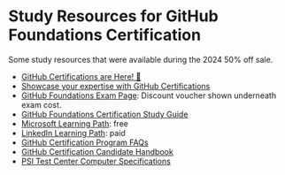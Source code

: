 # Study Resources for GitHub Foundations Certification

Some study resources that were available during the 2024 50% off sale.

- [GitHub Certifications are Here! 🚀](https://github.com/orgs/community/discussions/102697)
- [Showcase your expertise with GitHub Certifications](https://docs.github.com/en/get-started/showcase-your-expertise-with-github-certifications)
- [GitHub Foundations Exam Page](https://examregistration.github.com/exam/GHF): Discount voucher shown underneath exam cost.
- [GitHub Foundations Certification Study Guide](https://assets.ctfassets.net/wfutmusr1t3h/1kmMx7AwI4qH8yIZgOmQlP/79e6ff1dfdee589d84a24dd763b1eef7/github-foundations-exam-study-guide__1_.pdf)
- [Microsoft Learning Path](https://learn.microsoft.com/en-us/collections/o1njfe825p602p): free
- [LinkedIn Learning Path](https://www.linkedin.com/learning/paths/prepare-for-the-github-foundations-certification?u=0): paid
- [GitHub Certification Program FAQs](https://examregistration.github.com/faq)
- [GitHub Certification Candidate Handbook](https://examregistration.github.com/handbook)
- [PSI Test Center Computer Specifications](https://www.psiexams.com/become-psi-test-center/computer-specifications/)
